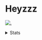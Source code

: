 # Heyzzz  

[![.](https://skillicons.dev/icons?i=js,ts,nextjs,nestjs,mongodb)](https://skillicons.dev)  

<details>
<summary>Stats</summary
<!--START_SECTION:waka-->

```txt
TypeScript    9 hrs 30 mins   ██████████████▓░░░░░░░░░░   58.18 %
CSS           5 hrs 37 mins   ████████▓░░░░░░░░░░░░░░░░   34.42 %
JSON          1 hr 5 mins     █▓░░░░░░░░░░░░░░░░░░░░░░░   06.70 %
JavaScript    6 mins          ░░░░░░░░░░░░░░░░░░░░░░░░░   00.64 %
Image (svg)   0 secs          ░░░░░░░░░░░░░░░░░░░░░░░░░   00.03 %
```

<!--END_SECTION:waka-->
</details>
